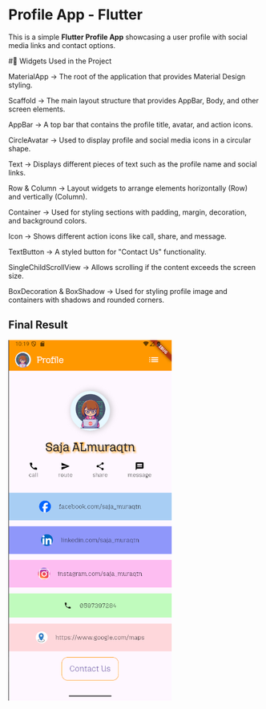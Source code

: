# Profile App - Flutter

This is a simple **Flutter Profile App** showcasing a user profile with social media links and contact options. 

#📌 Widgets Used in the Project

MaterialApp → The root of the application that provides Material Design styling.

Scaffold → The main layout structure that provides AppBar, Body, and other screen elements.

AppBar → A top bar that contains the profile title, avatar, and action icons.

CircleAvatar → Used to display profile and social media icons in a circular shape.

Text → Displays different pieces of text such as the profile name and social links.

Row & Column → Layout widgets to arrange elements horizontally (Row) and vertically (Column).

Container → Used for styling sections with padding, margin, decoration, and background colors.

Icon → Shows different action icons like call, share, and message.

TextButton → A styled button for "Contact Us" functionality.

SingleChildScrollView → Allows scrolling if the content exceeds the screen size.

BoxDecoration & BoxShadow → Used for styling profile image and containers with shadows and rounded corners.

## Final Result
![Profile App Screenshot](assets/screenshoot.png)

